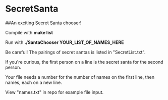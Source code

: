 # SecretSanta
##An exciting Secret Santa chooser!

Compile with **make list**

Run with **./SantaChooser YOUR_LIST_OF_NAMES_HERE**

Be careful! The pairings of secret santas is listed in "SecretList.txt".

If you're curious, the first person on a line is the secret santa for
the second person.

Your file needs a number for the number of names on the 
first line, then names, each on a new line.

View "names.txt" in repo for example file input.

